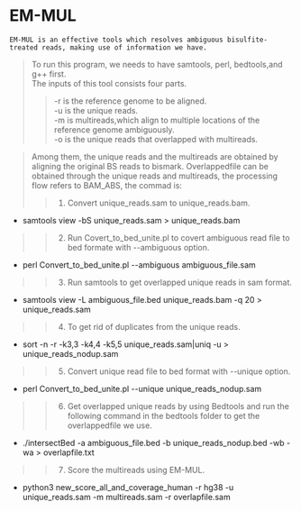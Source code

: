 EM-MUL
====
    EM-MUL is an effective tools which resolves ambiguous bisulfite-treated reads, making use of information we have.
>To run this program, we needs to have samtools, perl, bedtools,and g++ first.  <br>
>The  inputs of this tool consists four parts. <br>
>>-r is the reference genome to be aligned.<br>
>>-u is the unique reads.<br>
>>-m is multireads,which align to multiple locations of the reference genome ambiguously.<br>
>>-o is the unique reads that overlapped with multireads.<br>

>Among them, the unique reads and the multireads are obtained by aligning the original BS reads to bismark. 
>Overlappedfile can be obtained through the unique reads and multireads, the processing flow refers to BAM_ABS, the commad is: <br>
>>1. Convert unique_reads.sam to unique_reads.bam.<br>
* samtools view -bS unique_reads.sam > unique_reads.bam <br> 
>>2. Run Covert_to_bed_unite.pl to covert ambiguous read file to bed formate with --ambiguous option.<br>
* perl Convert_to_bed_unite.pl --ambiguous ambiguous_file.sam <br>
>>3. Run samtools to get overlapped unique reads in sam format. <br>
* samtools view -L ambiguous_file.bed unique_reads.bam -q 20 > unique_reads.sam <br>
>>4. To get rid of duplicates from the unique reads.<br>
* sort -n -r -k3,3 -k4,4 -k5,5 unique_reads.sam|uniq -u > unique_reads_nodup.sam <br> 
>>5. Convert unique read file to bed format with --unique option.<br>
* perl Convert_to_bed_unite.pl --unique unique_reads_nodup.sam <br>
>>6. Get overlapped unique reads by using Bedtools and run the following command in the bedtools folder to get the overlappedfile we use.<br>
* ./intersectBed -a ambiguous_file.bed -b unique_reads_nodup.bed -wb -wa > overlapfile.txt <br>
>>7. Score the multireads using EM-MUL.<br>
* python3 new_score_all_and_coverage_human -r hg38 -u unique_reads.sam -m multireads.sam -r overlapfile.sam<br>
